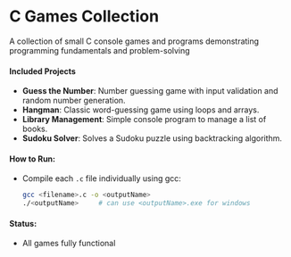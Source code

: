 # C Games Collection

A collection of small C console games and programs demonstrating programming fundamentals and problem-solving

#### Included Projects
- **Guess the Number**: Number guessing game with input validation and random number generation.
- **Hangman**: Classic word-guessing game using loops and arrays.
- **Library Management**: Simple console program to manage a list of books.
- **Sudoku Solver**: Solves a Sudoku puzzle using backtracking algorithm.

#### How to Run:
- Compile each `.c` file individually using gcc:
  ```bash
  gcc <filename>.c -o <outputName>
  ./<outputName>     # can use <outputName>.exe for windows

#### Status:
- All games fully functional